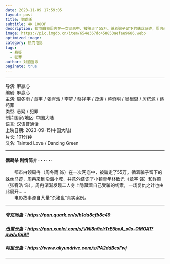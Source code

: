 ```yaml
---
date: 2023-11-09 17:59:05
layout: post
title: 鹦鹉杀
subtitle: 4K 1080P
description: 都市白领周冉在一次网恋中，被骗走了55万。循着骗子留下的蛛丝马迹，周冉来到沿海小城，并意外结识了小镇青年林致光和许照。周冉渐渐发现二人身上隐藏着自己受骗的线索，一场复仇之计也由此展开...
image: https://pic.imgdb.cn/item/654e367dc458853aefae9686.webp
optimized_image: 
category: 热门电影
tags:
  - 悬疑
  - 犯罪
author: 对酒当歌
paginate: true
---
```


---

导演: 麻赢心  
编剧: 麻赢心  
主演: 周冬雨 / 章宇 / 张宥浩 / 李梦 / 蔡祥宇 / 茂涛 / 蒋奇明 / 吴里璐 / 厉槟源 / 蔡苑菲  
类型: 悬疑 / 犯罪  
制片国家/地区: 中国大陆  
语言: 汉语普通话  
上映日期: 2023-09-15(中国大陆)  
片长: 101分钟  
又名: Tainted Love / Dancing Green  

---

#### 鹦鹉杀 剧情简介 · · · · · ·

　　都市白领周冉（周冬雨 饰）在一次网恋中，被骗走了55万。循着骗子留下的蛛丝马迹，周冉来到沿海小城，并意外结识了小镇青年林致光（章宇 饰）和许照（张宥浩 饰）。周冉渐渐发现二人身上隐藏着自己受骗的线索，一场复仇之计也由此展开……  
　　电影故事源自大量“杀猪盘”真实案例。

---

##### 夸克网盘：<https://pan.quark.cn/s/b1da8cfb8c49>

##### 迅雷云盘：<https://pan.xunlei.com/s/VNl8n9eIrTrE5boA_o1o-OMOA1?pwd=fgj9#>

##### 阿里云盘：<https://www.aliyundrive.com/s/PA2ddBesFwj>

---
